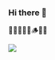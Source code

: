 ### Hi there 👋

🏃‍♀️🧱🏃‍♀️🪵🏃‍♀

![](https://avatars.githubusercontent.com/u/46018456?v=4)
<!--
**fridaysunnyd/fridaysunnyd** is a ✨ _special_ ✨ repository because its `README.md` (this file) appears on your GitHub profile.

Here are some ideas to get you started:

- 🔭 I’m currently working on ...
- 🌱 I’m currently learning ...
- 👯 I’m looking to collaborate on ...
- 🤔 I’m looking for help with ...
- 💬 Ask me about ...
- 📫 How to reach me: ...
- 😄 Pronouns: ...
- ⚡ Fun fact: ...
-->
